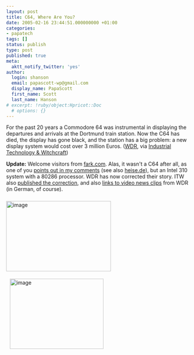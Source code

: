 ```yaml
---
layout: post
title: C64, Where Are You?
date: 2005-02-16 23:44:51.000000000 +01:00
categories:
- papatech
tags: []
status: publish
type: post
published: true
meta:
  aktt_notify_twitter: 'yes'
author:
  login: shanson
  email: papascott-wp@gmail.com
  display_name: PapaScott
  first_name: Scott
  last_name: Hanson
# excerpt: !ruby/object:Hpricot::Doc
  # options: {}
---
```

<p>For the past 20 years a Commodore 64 was instrumental in displaying the departures and arrivals at the Dortmund train station. Now the C64 has died, the display has gone black, and the station has a big problem: a new display system would cost over 3 million Euros. (<a href="http://www.wdr.de/themen/computer/1/commodore64/">WDR</a>, via <a title="Industrial Technology & Witchcraft - das Weblog von TextLab" href="http://www.industrial-technology-and-witchcraft.de/index.php/ITW/13695/">Industrial Technology & Witchcraft</a>)</p>
<p><strong>Update:</strong> Welcome visitors from <a href="http://forums.fark.com/cgi/fark/comments.pl?IDLink=1361548">fark.com</a>. Alas, it wasn't a C64 after all, as one of you <a href="http://www.papascott.de/archives/2005/02/16/c64-where-are-you/#c1837">points out in my comments</a> (see also <a href="http://www.heise.de/newsticker/meldung/56509">heise.de</a>), but an Intel 310 system with a 80286 processor. WDR has now corrected their story. ITW also <a href="http://www.industrial-technology-and-witchcraft.de/index.php/ITW/13706/">published the correction</a>, and also <a href="http://www.industrial-technology-and-witchcraft.de/index.php/ITW/13713/">links to video news clips</a> from WDR (in German, of course).</p>
<p><img src="http://www.papascott.de/wordpress/wp-content/uploads/2005/02/c64dortmund.jpg" vspace="10" border="0" alt="image" width="283" height="190" /><img src="http://www.papascott.de/wordpress/wp-content/uploads/2005/02/c64dortmund2.jpg" hspace="10" vspace="10" border="0" alt="image" width="253" height="190" /></p>
